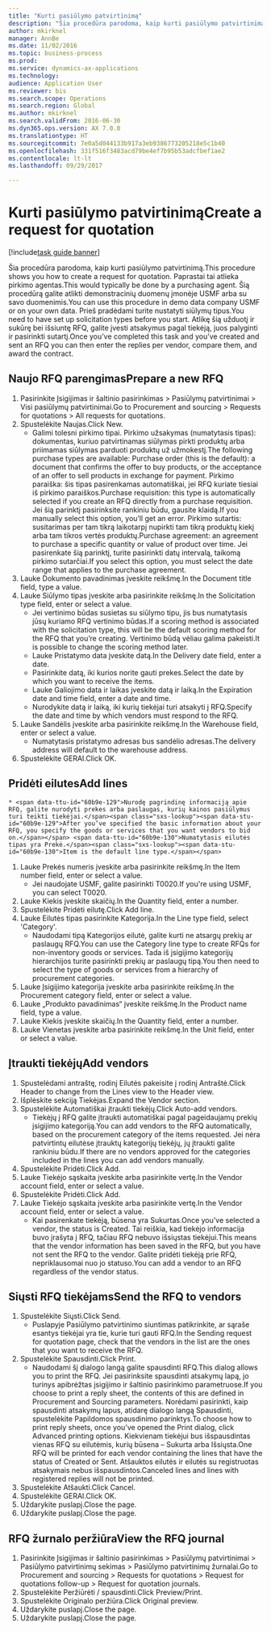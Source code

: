 ```yaml
--- 
title: "Kurti pasiūlymo patvirtinimą"
description: "Šia procedūra parodoma, kaip kurti pasiūlymo patvirtinimą."
author: mkirknel
manager: AnnBe
ms.date: 11/02/2016
ms.topic: business-process
ms.prod: 
ms.service: dynamics-ax-applications
ms.technology: 
audience: Application User
ms.reviewer: bis
ms.search.scope: Operations
ms.search.region: Global
ms.author: mkirknel
ms.search.validFrom: 2016-06-30
ms.dyn365.ops.version: AX 7.0.0
ms.translationtype: HT
ms.sourcegitcommit: 7e0a5d044133b917a3eb9386773205218e5c1b40
ms.openlocfilehash: 331f516f3483acd79be4ef7b95b53adcfbef1ae2
ms.contentlocale: lt-lt
ms.lasthandoff: 09/29/2017

---
```

# <a name="create-a-request-for-quotation"></a><span data-ttu-id="60b9e-103">Kurti pasiūlymo patvirtinimą</span><span class="sxs-lookup"><span data-stu-id="60b9e-103">Create a request for quotation</span></span>

[!include[task guide banner](../../includes/task-guide-banner.md)]

<span data-ttu-id="60b9e-104">Šia procedūra parodoma, kaip kurti pasiūlymo patvirtinimą.</span><span class="sxs-lookup"><span data-stu-id="60b9e-104">This procedure shows you how to create a request for quotation.</span></span> <span data-ttu-id="60b9e-105">Paprastai tai atlieka pirkimo agentas.</span><span class="sxs-lookup"><span data-stu-id="60b9e-105">This would typically be done by a purchasing agent.</span></span> <span data-ttu-id="60b9e-106">Šią procedūrą galite atlikti demonstracinių duomenų įmonėje USMF arba su savo duomenimis.</span><span class="sxs-lookup"><span data-stu-id="60b9e-106">You can use this procedure in demo data company USMF or on your own data.</span></span> <span data-ttu-id="60b9e-107">Prieš pradėdami turite nustatyti siūlymų tipus.</span><span class="sxs-lookup"><span data-stu-id="60b9e-107">You need to have set up solicitation types before you start.</span></span> <span data-ttu-id="60b9e-108">Atlikę šią užduotį ir sukūrę bei išsiuntę RFQ, galite įvesti atsakymus pagal tiekėją, juos palyginti ir pasirinkti sutartį.</span><span class="sxs-lookup"><span data-stu-id="60b9e-108">Once you’ve completed this task and you’ve created and sent an RFQ you can then enter the replies per vendor, compare them, and award the contract.</span></span>


## <a name="prepare-a-new-rfq"></a><span data-ttu-id="60b9e-109">Naujo RFQ parengimas</span><span class="sxs-lookup"><span data-stu-id="60b9e-109">Prepare a new RFQ</span></span>
1. <span data-ttu-id="60b9e-110">Pasirinkite Įsigijimas ir šaltinio pasirinkimas > Pasiūlymų patvirtinimai > Visi pasiūlymų patvirtinimai.</span><span class="sxs-lookup"><span data-stu-id="60b9e-110">Go to Procurement and sourcing > Requests for quotations > All requests for quotations.</span></span>
2. <span data-ttu-id="60b9e-111">Spustelėkite Naujas.</span><span class="sxs-lookup"><span data-stu-id="60b9e-111">Click New.</span></span>
    * <span data-ttu-id="60b9e-112">Galimi tolesni pirkimo tipai. Pirkimo užsakymas (numatytasis tipas): dokumentas, kuriuo patvirtinamas siūlymas pirkti produktų arba priimamas siūlymas parduoti produktų už užmokestį.</span><span class="sxs-lookup"><span data-stu-id="60b9e-112">The following purchase types are available: Purchase order (this is the default): a document that confirms the offer to buy products, or the acceptance of an offer to sell products in exchange for payment.</span></span> <span data-ttu-id="60b9e-113">Pirkimo paraiška: šis tipas pasirenkamas automatiškai, jei RFQ kuriate tiesiai iš pirkimo paraiškos.</span><span class="sxs-lookup"><span data-stu-id="60b9e-113">Purchase requisition: this type is automatically selected if you create an RFQ directly from a purchase requisition.</span></span> <span data-ttu-id="60b9e-114">Jei šią parinktį pasirinksite rankiniu būdu, gausite klaidą.</span><span class="sxs-lookup"><span data-stu-id="60b9e-114">If you manually select this option, you’ll get an error.</span></span> <span data-ttu-id="60b9e-115">Pirkimo sutartis: susitarimas per tam tikrą laikotarpį nupirkti tam tikrą produktų kiekį arba tam tikros vertės produktų.</span><span class="sxs-lookup"><span data-stu-id="60b9e-115">Purchase agreement: an agreement to purchase a specific quantity or value of product over time.</span></span> <span data-ttu-id="60b9e-116">Jei pasirenkate šią parinktį, turite pasirinkti datų intervalą, taikomą pirkimo sutarčiai.</span><span class="sxs-lookup"><span data-stu-id="60b9e-116">If you select this option, you must select the date range that applies to the purchase agreement.</span></span>  
3. <span data-ttu-id="60b9e-117">Lauke Dokumento pavadinimas įveskite reikšmę.</span><span class="sxs-lookup"><span data-stu-id="60b9e-117">In the Document title field, type a value.</span></span>
4. <span data-ttu-id="60b9e-118">Lauke Siūlymo tipas įveskite arba pasirinkite reikšmę.</span><span class="sxs-lookup"><span data-stu-id="60b9e-118">In the Solicitation type field, enter or select a value.</span></span>
    * <span data-ttu-id="60b9e-119">Jei vertinimo būdas susietas su siūlymo tipu, jis bus numatytasis jūsų kuriamo RFQ vertinimo būdas.</span><span class="sxs-lookup"><span data-stu-id="60b9e-119">If a scoring method is associated with the solicitation type, this will be the default scoring method for the RFQ that you’re creating.</span></span> <span data-ttu-id="60b9e-120">Vertinimo būdą vėliau galima pakeisti.</span><span class="sxs-lookup"><span data-stu-id="60b9e-120">It is possible to change the scoring method later.</span></span>  
    * <span data-ttu-id="60b9e-121">Lauke Pristatymo data įveskite datą.</span><span class="sxs-lookup"><span data-stu-id="60b9e-121">In the Delivery date field, enter a date.</span></span>  
    * <span data-ttu-id="60b9e-122">Pasirinkite datą, iki kurios norite gauti prekes.</span><span class="sxs-lookup"><span data-stu-id="60b9e-122">Select the date by which you want to receive the items.</span></span>  
    * <span data-ttu-id="60b9e-123">Lauke Galiojimo data ir laikas įveskite datą ir laiką.</span><span class="sxs-lookup"><span data-stu-id="60b9e-123">In the Expiration date and time field, enter a date and time.</span></span>  
    * <span data-ttu-id="60b9e-124">Nurodykite datą ir laiką, iki kurių tiekėjai turi atsakyti į RFQ.</span><span class="sxs-lookup"><span data-stu-id="60b9e-124">Specify the date and time by which vendors must respond to the RFQ.</span></span>  
5. <span data-ttu-id="60b9e-125">Lauke Sandėlis įveskite arba pasirinkite reikšmę.</span><span class="sxs-lookup"><span data-stu-id="60b9e-125">In the Warehouse field, enter or select a value.</span></span>
    * <span data-ttu-id="60b9e-126">Numatytasis pristatymo adresas bus sandėlio adresas.</span><span class="sxs-lookup"><span data-stu-id="60b9e-126">The delivery address will default to the warehouse address.</span></span>  
6. <span data-ttu-id="60b9e-127">Spustelėkite GERAI.</span><span class="sxs-lookup"><span data-stu-id="60b9e-127">Click OK.</span></span>

## <a name="add-lines"></a><span data-ttu-id="60b9e-128">Pridėti eilutes</span><span class="sxs-lookup"><span data-stu-id="60b9e-128">Add lines</span></span>
    * <span data-ttu-id="60b9e-129">Nurodę pagrindinę informaciją apie RFQ, galite nurodyti prekes arba paslaugas, kurių kainos pasiūlymus turi teikti tiekėjai.</span><span class="sxs-lookup"><span data-stu-id="60b9e-129">After you’ve specified the basic information about your RFQ, you specify the goods or services that you want vendors to bid on.</span></span> <span data-ttu-id="60b9e-130">Numatytasis eilutės tipas yra Prekė.</span><span class="sxs-lookup"><span data-stu-id="60b9e-130">Item is the default line type.</span></span>   
1. <span data-ttu-id="60b9e-131">Lauke Prekės numeris įveskite arba pasirinkite reikšmę.</span><span class="sxs-lookup"><span data-stu-id="60b9e-131">In the Item number field, enter or select a value.</span></span>
    * <span data-ttu-id="60b9e-132">Jei naudojate USMF, galite pasirinkti T0020.</span><span class="sxs-lookup"><span data-stu-id="60b9e-132">If you're using USMF, you can select T0020.</span></span>  
2. <span data-ttu-id="60b9e-133">Lauke Kiekis įveskite skaičių.</span><span class="sxs-lookup"><span data-stu-id="60b9e-133">In the Quantity field, enter a number.</span></span>
3. <span data-ttu-id="60b9e-134">Spustelėkite Pridėti eilutę.</span><span class="sxs-lookup"><span data-stu-id="60b9e-134">Click Add line.</span></span>
4. <span data-ttu-id="60b9e-135">Lauke Eilutės tipas pasirinkite Kategorija.</span><span class="sxs-lookup"><span data-stu-id="60b9e-135">In the Line type field, select 'Category'.</span></span>
    * <span data-ttu-id="60b9e-136">Naudodami tipą Kategorijos eilutė, galite kurti ne atsargų prekių ar paslaugų RFQ.</span><span class="sxs-lookup"><span data-stu-id="60b9e-136">You can use the Category line type to create RFQs for non-inventory goods or services.</span></span> <span data-ttu-id="60b9e-137">Tada iš įsigijimo kategorijų hierarchijos turite pasirinkti prekių ar paslaugų tipą.</span><span class="sxs-lookup"><span data-stu-id="60b9e-137">You then need to select the type of goods or services from a hierarchy of procurement categories.</span></span>  
5. <span data-ttu-id="60b9e-138">Lauke Įsigijimo kategorija įveskite arba pasirinkite reikšmę.</span><span class="sxs-lookup"><span data-stu-id="60b9e-138">In the Procurement category field, enter or select a value.</span></span>
6. <span data-ttu-id="60b9e-139">Lauke „Produkto pavadinimas“ įveskite reikšmę.</span><span class="sxs-lookup"><span data-stu-id="60b9e-139">In the Product name field, type a value.</span></span>
7. <span data-ttu-id="60b9e-140">Lauke Kiekis įveskite skaičių.</span><span class="sxs-lookup"><span data-stu-id="60b9e-140">In the Quantity field, enter a number.</span></span>
8. <span data-ttu-id="60b9e-141">Lauke Vienetas įveskite arba pasirinkite reikšmę.</span><span class="sxs-lookup"><span data-stu-id="60b9e-141">In the Unit field, enter or select a value.</span></span>

## <a name="add-vendors"></a><span data-ttu-id="60b9e-142">Įtraukti tiekėjų</span><span class="sxs-lookup"><span data-stu-id="60b9e-142">Add vendors</span></span>
1. <span data-ttu-id="60b9e-143">Spustelėdami antraštę, rodinį Eilutės pakeisite į rodinį Antraštė.</span><span class="sxs-lookup"><span data-stu-id="60b9e-143">Click Header to change from the Lines view to the Header view.</span></span> 
2. <span data-ttu-id="60b9e-144">Išplėskite sekciją Tiekėjas.</span><span class="sxs-lookup"><span data-stu-id="60b9e-144">Expand the Vendor section.</span></span>
3. <span data-ttu-id="60b9e-145">Spustelėkite Automatiškai įtraukti tiekėjų.</span><span class="sxs-lookup"><span data-stu-id="60b9e-145">Click Auto-add vendors.</span></span>
    * <span data-ttu-id="60b9e-146">Tiekėjų į RFQ galite įtraukti automatiškai pagal pageidaujamų prekių įsigijimo kategoriją.</span><span class="sxs-lookup"><span data-stu-id="60b9e-146">You can add vendors to the RFQ automatically, based on the procurement category of the items requested.</span></span> <span data-ttu-id="60b9e-147">Jei nėra patvirtintų eilutėse įtrauktų kategorijų tiekėjų, jų įtraukti galite rankiniu būdu.</span><span class="sxs-lookup"><span data-stu-id="60b9e-147">If there are no vendors approved for the categories included in the lines you can add vendors manually.</span></span>  
4. <span data-ttu-id="60b9e-148">Spustelėkite Pridėti.</span><span class="sxs-lookup"><span data-stu-id="60b9e-148">Click Add.</span></span>
5. <span data-ttu-id="60b9e-149">Lauke Tiekėjo sąskaita įveskite arba pasirinkite vertę.</span><span class="sxs-lookup"><span data-stu-id="60b9e-149">In the Vendor account field, enter or select a value.</span></span>
6. <span data-ttu-id="60b9e-150">Spustelėkite Pridėti.</span><span class="sxs-lookup"><span data-stu-id="60b9e-150">Click Add.</span></span>
7. <span data-ttu-id="60b9e-151">Lauke Tiekėjo sąskaita įveskite arba pasirinkite vertę.</span><span class="sxs-lookup"><span data-stu-id="60b9e-151">In the Vendor account field, enter or select a value.</span></span>
    * <span data-ttu-id="60b9e-152">Kai pasirenkate tiekėją, būsena yra Sukurtas.</span><span class="sxs-lookup"><span data-stu-id="60b9e-152">Once you’ve selected a vendor, the status is Created.</span></span> <span data-ttu-id="60b9e-153">Tai reiškia, kad tiekėjo informacija buvo įrašyta į RFQ, tačiau RFQ nebuvo išsiųstas tiekėjui.</span><span class="sxs-lookup"><span data-stu-id="60b9e-153">This means that the vendor information has been saved in the RFQ, but you have not sent the RFQ to the vendor.</span></span> <span data-ttu-id="60b9e-154">Galite pridėti tiekėją prie RFQ, nepriklausomai nuo jo statuso.</span><span class="sxs-lookup"><span data-stu-id="60b9e-154">You can add a vendor to an RFQ regardless of the vendor status.</span></span>  

## <a name="send-the-rfq-to-vendors"></a><span data-ttu-id="60b9e-155">Siųsti RFQ tiekėjams</span><span class="sxs-lookup"><span data-stu-id="60b9e-155">Send the RFQ to vendors</span></span>
1. <span data-ttu-id="60b9e-156">Spustelėkite Siųsti.</span><span class="sxs-lookup"><span data-stu-id="60b9e-156">Click Send.</span></span>
    * <span data-ttu-id="60b9e-157">Puslapyje Pasiūlymo patvirtinimo siuntimas patikrinkite, ar sąraše esantys tiekėjai yra tie, kurie turi gauti RFQ.</span><span class="sxs-lookup"><span data-stu-id="60b9e-157">In the Sending request for quotation page, check that the vendors in the list are the ones that you want to receive the RFQ.</span></span>  
2. <span data-ttu-id="60b9e-158">Spustelėkite Spausdinti.</span><span class="sxs-lookup"><span data-stu-id="60b9e-158">Click Print.</span></span>
    * <span data-ttu-id="60b9e-159">Naudodami šį dialogo langą galite spausdinti RFQ.</span><span class="sxs-lookup"><span data-stu-id="60b9e-159">This dialog allows you to print the RFQ.</span></span> <span data-ttu-id="60b9e-160">Jei pasirinksite spausdinti atsakymų lapą, jo turinys apibrėžtas įsigijimo ir šaltinio pasirinkimo parametruose.</span><span class="sxs-lookup"><span data-stu-id="60b9e-160">If you choose to print a reply sheet, the contents of this are defined in Procurement and Sourcing parameters.</span></span> <span data-ttu-id="60b9e-161">Norėdami pasirinkti, kaip spausdinti atsakymų lapus, atidarę dialogo langą Spausdinti, spustelėkite Papildomos spausdinimo parinktys.</span><span class="sxs-lookup"><span data-stu-id="60b9e-161">To choose how to print reply sheets, once you’ve opened the Print dialog, click Advanced printing options.</span></span> <span data-ttu-id="60b9e-162">Kiekvienam tiekėjui bus išspausdintas vienas RFQ su eilutėmis, kurių būsena – Sukurta arba Išsiųsta.</span><span class="sxs-lookup"><span data-stu-id="60b9e-162">One RFQ will be printed for each vendor containing the lines that have the status of Created or Sent.</span></span> <span data-ttu-id="60b9e-163">Atšauktos eilutės ir eilutės su registruotas atsakymais nebus išspausdintos.</span><span class="sxs-lookup"><span data-stu-id="60b9e-163">Canceled lines and lines with registered replies will not be printed.</span></span>   
3. <span data-ttu-id="60b9e-164">Spustelėkite Atšaukti.</span><span class="sxs-lookup"><span data-stu-id="60b9e-164">Click Cancel.</span></span>
4. <span data-ttu-id="60b9e-165">Spustelėkite GERAI.</span><span class="sxs-lookup"><span data-stu-id="60b9e-165">Click OK.</span></span>
5. <span data-ttu-id="60b9e-166">Uždarykite puslapį.</span><span class="sxs-lookup"><span data-stu-id="60b9e-166">Close the page.</span></span>
6. <span data-ttu-id="60b9e-167">Uždarykite puslapį.</span><span class="sxs-lookup"><span data-stu-id="60b9e-167">Close the page.</span></span>

## <a name="view-the-rfq-journal"></a><span data-ttu-id="60b9e-168">RFQ žurnalo peržiūra</span><span class="sxs-lookup"><span data-stu-id="60b9e-168">View the RFQ journal</span></span>
1. <span data-ttu-id="60b9e-169">Pasirinkite Įsigijimas ir šaltinio pasirinkimas > Pasiūlymų patvirtinimai > Pasiūlymo patvirtinimų sekimas > Pasiūlymo patvirtinimų žurnalai.</span><span class="sxs-lookup"><span data-stu-id="60b9e-169">Go to Procurement and sourcing > Requests for quotations > Request for quotations follow-up > Request for quotation journals.</span></span>
2. <span data-ttu-id="60b9e-170">Spustelėkite Peržiūrėti / spausdinti.</span><span class="sxs-lookup"><span data-stu-id="60b9e-170">Click Preview/Print.</span></span>
3. <span data-ttu-id="60b9e-171">Spustelėkite Originalo peržiūra.</span><span class="sxs-lookup"><span data-stu-id="60b9e-171">Click Original preview.</span></span>
4. <span data-ttu-id="60b9e-172">Uždarykite puslapį.</span><span class="sxs-lookup"><span data-stu-id="60b9e-172">Close the page.</span></span>
5. <span data-ttu-id="60b9e-173">Uždarykite puslapį.</span><span class="sxs-lookup"><span data-stu-id="60b9e-173">Close the page.</span></span>


